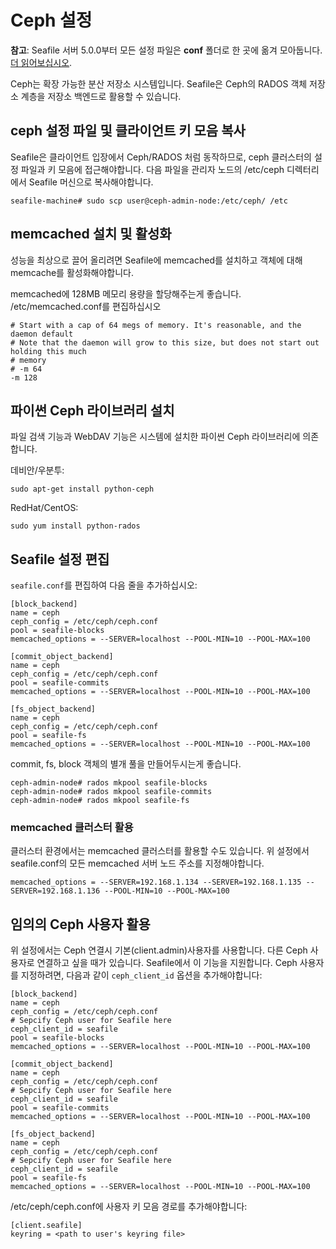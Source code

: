 # Ceph 설정

**참고**: Seafile 서버 5.0.0부터 모든 설정 파일은 **conf** 폴더로 한 곳에 옮겨 모아둡니다. [더 읽어보십시오](../deploy/new_directory_layout_5_0_0.md).

Ceph는 확장 가능한 분산 저장소 시스템입니다. Seafile은 Ceph의 RADOS 객체 저장소 계층을 저장소 백엔드로 활용할 수 있습니다.

## ceph 설정 파일 및 클라이언트 키 모음 복사

Seafile은 클라이언트 입장에서 Ceph/RADOS 처럼 동작하므로, ceph 클러스터의 설정 파일과 키 모음에 접근해야합니다. 다음 파일을 관리자 노드의 /etc/ceph 디렉터리에서 Seafile 머신으로 복사해야합니다.

```
seafile-machine# sudo scp user@ceph-admin-node:/etc/ceph/ /etc
```

## memcached 설치 및 활성화

성능을 최상으로 끌어 올리려면 Seafile에 memcached를 설치하고 객체에 대해 memcache를 활성화해야합니다.

memcached에 128MB 메모리 용량을 할당해주는게 좋습니다. /etc/memcached.conf를 편집하십시오

```
# Start with a cap of 64 megs of memory. It's reasonable, and the daemon default
# Note that the daemon will grow to this size, but does not start out holding this much
# memory
# -m 64
-m 128
```

## 파이썬 Ceph 라이브러리 설치

파일 검색 기능과 WebDAV 기능은 시스템에 설치한 파이썬 Ceph 라이브러리에 의존합니다.

데비안/우분투:

```
sudo apt-get install python-ceph
```

RedHat/CentOS:

```
sudo yum install python-rados
```

## Seafile 설정 편집

`seafile.conf`를 편집하여 다음 줄을 추가하십시오:

```
[block_backend]
name = ceph
ceph_config = /etc/ceph/ceph.conf
pool = seafile-blocks
memcached_options = --SERVER=localhost --POOL-MIN=10 --POOL-MAX=100

[commit_object_backend]
name = ceph
ceph_config = /etc/ceph/ceph.conf
pool = seafile-commits
memcached_options = --SERVER=localhost --POOL-MIN=10 --POOL-MAX=100

[fs_object_backend]
name = ceph
ceph_config = /etc/ceph/ceph.conf
pool = seafile-fs
memcached_options = --SERVER=localhost --POOL-MIN=10 --POOL-MAX=100
```

commit, fs, block 객체의 별개 풀을 만들어두시는게 좋습니다.

```
ceph-admin-node# rados mkpool seafile-blocks
ceph-admin-node# rados mkpool seafile-commits
ceph-admin-node# rados mkpool seafile-fs
```

### memcached 클러스터 활용

클러스터 환경에서는 memcached 클러스터를 활용할 수도 있습니다. 위 설정에서 seafile.conf의 모든 memcached 서버 노드 주소를 지정해야합니다.

```
memcached_options = --SERVER=192.168.1.134 --SERVER=192.168.1.135 --SERVER=192.168.1.136 --POOL-MIN=10 --POOL-MAX=100
```

## 임의의 Ceph 사용자 활용

위 설정에서는 Ceph 연결시 기본(client.admin)사용자를 사용합니다.
다른 Ceph 사용자로 연결하고 싶을 때가 있습니다. Seafile에서 이 기능을 지원합니다.
Ceph 사용자를 지정하려면, 다음과 같이 `ceph_client_id` 옵션을 추가해야합니다:

```
[block_backend]
name = ceph
ceph_config = /etc/ceph/ceph.conf
# Sepcify Ceph user for Seafile here
ceph_client_id = seafile
pool = seafile-blocks
memcached_options = --SERVER=localhost --POOL-MIN=10 --POOL-MAX=100

[commit_object_backend]
name = ceph
ceph_config = /etc/ceph/ceph.conf
# Sepcify Ceph user for Seafile here
ceph_client_id = seafile
pool = seafile-commits
memcached_options = --SERVER=localhost --POOL-MIN=10 --POOL-MAX=100

[fs_object_backend]
name = ceph
ceph_config = /etc/ceph/ceph.conf
# Sepcify Ceph user for Seafile here
ceph_client_id = seafile
pool = seafile-fs
memcached_options = --SERVER=localhost --POOL-MIN=10 --POOL-MAX=100
```

/etc/ceph/ceph.conf에 사용자 키 모음 경로를 추가해야합니다:

```
[client.seafile]
keyring = <path to user's keyring file>
```

